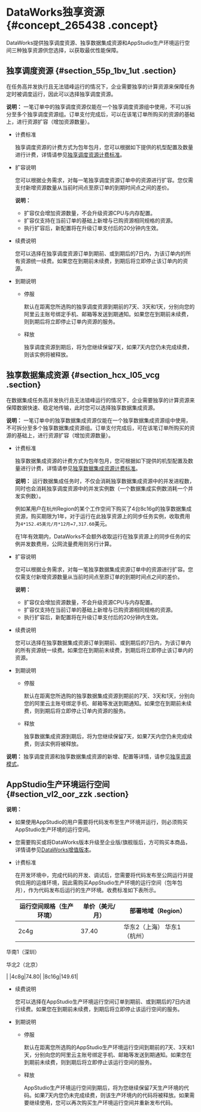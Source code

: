 # DataWorks独享资源 {#concept_265438 .concept}

DataWorks提供独享调度资源、独享数据集成资源和AppStudio生产环境运行空间三种独享资源供您选择，以获取最优性能保障。

## 独享调度资源 {#section_55p_1bv_1ut .section}

在任务高并发执行且无法错峰运行的情况下，企业需要独享的计算资源来保障任务定时被调度运行，因此可以选择独享调度资源。

**说明：** 一笔订单中的独享调度资源仅能在一个独享调度资源组中使用，不可以拆分至多个独享调度资源组。订单支付完成后，可以在该笔订单所购买的资源的基础上，进行资源扩容（增加资源数量）。

-   计费标准

    独享调度资源的计费方式为包年包月，您可以根据如下提供的机型配置及数量进行计费，详情请参见[独享调度资源计费标准](intl.zh-CN/产品定价/附录/独享调度资源计费标准.md#)。

-   扩容说明

    您可以根据业务需求，对每一笔独享调度资源订单中的资源进行扩容。您仅需支付新增资源数量从当前时间点至原订单的到期时间点之间的差价。

    **说明：** 

    -   扩容仅会增加资源数量，不会升级资源CPU与内存配置。
    -   扩容仅支持在当前订单的基础上新增与已购资源相同规格的资源。
    -   执行扩容后，新配置将在升级订单支付后的20分钟内生效。
-   续费说明

    您可以选择在独享调度资源订单到期前、或到期后的7日内，为该订单内的所有资源统一续费。如果您在到期前未续费，到期后将立即停止该订单内的资源。

-   到期说明
    -   停服

        默认在距离您所选购的独享调度资源到期前的7天、3天和1天，分别向您的阿里云主账号绑定手机、邮箱等发送到期通知。如果您在到期前未续费，则到期后将立即停止订单内资源的服务。

    -   释放

        独享调度资源到期后，将为您继续保留7天，如果7天内您仍未完成续费，则该实例将被释放。


## 独享数据集成资源 {#section_hcx_l05_vcg .section}

在数据集成任务高并发执行且无法错峰运行的情况下，企业需要独享的计算资源来保障数据快速、稳定地传输，此时您可以选择独享数据集成资源。

**说明：** 一笔订单中的独享数据集成资源仅能在一个独享数据集成资源组中使用，不可拆分至多个独享数据集成资源组。订单支付完成后，可在该笔订单所购买的资源的基础上，进行资源扩容（增加资源数量）。

-   计费标准

    独享数据集成资源的计费方式为包年包月，您可根据如下提供的机型配置及数量进行计费，详情请参见[独享数据集成资源计费标准](intl.zh-CN/产品定价/附录/独享数据集成资源计费标准.md#)。

    **说明：** 运行数据集成任务时，不仅会消耗独享数据集成资源中的并发进程数，同时也会消耗独享调度资源中的并发实例数（一个数据集成实例数消耗一个并发实例数）。

    例如某用户在杭州Region的某个工作空间下购买了4台8c16g的独享数据集成资源，购买期限为1年，对于运行在此独享资源上的同步任务实例，收取费用为`4*152.45美元/月*12月=7,317.60`美元。

    在1年有效期内，DataWorks不会额外收取运行在独享资源上的同步任务的实例并发数费用，公网流量费用则另行计算。

-   扩容说明

    您可以根据业务需求，对每一笔独享数据集成资源订单中的资源进行扩容。您仅需支付新增资源数量从当前时间点至原订单的到期时间点之间的差价。

    **说明：** 

    -   扩容仅会增加资源数量，不会升级资源CPU与内存配置。
    -   扩容仅支持在当前订单的基础上新增与已购资源相同规格的资源。
    -   执行扩容后，新配置将在升级订单支付后的20分钟内生效。
-   续费说明

    您可以选择在独享数据集成资源订单到期前、或到期后的7日内，为该订单内的所有资源统一续费。如果您在到期前未续费，到期后将立即停止该订单内的资源。

-   到期说明
    -   停服

        默认在距离您所选购的独享数据集成资源到期前的7天、3天和1天，分别向您的阿里云主账号绑定手机、邮箱等发送到期通知。如果您在到期前未续费，则到期后将立即停止订单内资源的服务。

    -   释放

        独享数据集成资源到期后，将为您继续保留7天，如果7天内您仍未完成续费，则该实例将被释放。


**说明：** 独享调度资源和独享数据集成资源的新增、配置等详情，请参见[独享资源模式](../../../../intl.zh-CN/使用指南/管理控制台/独享资源模式.md#)。

## AppStudio生产环境运行空间 {#section_vl2_oor_zzk .section}

**说明：** 

-   如果使用AppStudio的用户需要将代码发布至生产环境并运行，则必须购买AppStudio生产环境的运行空间。
-   您需要购买或将DataWorks版本升级至企业版/旗舰版后，方可购买本商品，详情请参见[DataWorks增值版本](intl.zh-CN/产品定价/预付费（包年包月）/DataWorks增值版本.md#)。

-   计费标准

    在开发环境中，完成代码的开发、调试后，您需要将代码发布至公网运行并提供应用的运维环境，因此需购买AppStudio生产环境的运行空间（包年包月），作为代码发布后运行的生产环境。收费标准如下表所示。

    |运行空间规格（生产环境）|单价（美元/月）|部署地域（Region）|
    |------------|--------|------------|
    |2c4g|37.40|华东2（上海） 华东1（杭州）

 华南1（深圳）

 华北2（北京）

 |
    |4c8g|74.80|
    |8c16g|149.61|

-   续费说明

    您可以选择在AppStudio生产环境运行空间订单到期前、或到期后的7日内进行续费。如果您在到期前未续费，到期后将立即停止该运行空间的服务。

-   到期说明
    -   停服

        默认在距离您所选购的AppStudio生产环境运行空间到期前的7天、3天和1天，分别向您的阿里云主账号绑定手机、邮箱等发送到期通知。如果您在到期前未续费，则到期后将立即停止该运行空间的服务。

    -   释放

        AppStudio生产环境运行空间到期后，将为您继续保留7天生产环境的代码。如果7天内您仍未完成续费，则该生产环境内的代码将被释放。如果需要继续使用，您可以再次购买生产环境运行空间并重新发布代码。



